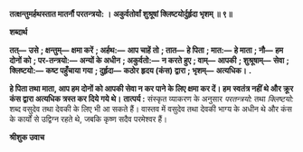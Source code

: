 **तत्क्षन्तुमर्हथस्तात मातर्नौ परतन्त्रयो: ।** **अकुर्वतोर्वां शुश्रूषां क्लिष्टयोर्दुर्हृदा भृशम् ॥ ९॥** 

**शब्दार्थ** 

**तत्—** **उसे** **; क्षन्तुम्—** **क्षमा करें** **; अर्हथ:—** **आप चाहें तो** **; तात—** **हे पिता** **; मात:—** **हे माता** **; नौ—** **हम दोनों को** **; पर-तन्त्रयो:—** **अन्यों के अधीन** **; अकुर्वतो:—** **न करते हुए** **; वाम्—** **आपकी** **; शुश्रूषाम्—** **सेवा** **; क्लिष्टयो:—** **कष्ट पहुँचाया गया** **; दुर्हृदा—** **कठोर** **हृदय (कंस) द्वारा** **; भृशम्—** **अत्यधिक।** **.** 

**हे पिता तथा माता, आप हम दोनों को आपकी सेवा न कर पाने के लिए क्षमा कर दें। हम** **स्वतंत्र नहीं थे और क्रूर कंस द्वारा अत्यधिक त्रस्त कर दिये गये थे।** **तात्पर्य :** संस्कृत व्याकरण के अनुसार *परतन्त्रयो:* तथा *क्लिष्टयो:* शब्द वसुदेव तथा देवकी के लिए भी आ सकते हैं। वास्तव में वसुदेव तथा देवकी भाग्य के अधीन थे और कंस के कार्यों से उद्विग्न रहते थे, जबकि कृष्ण सदैव परमेश्वर हैं।  

**श्रीशुक उवाच** 
